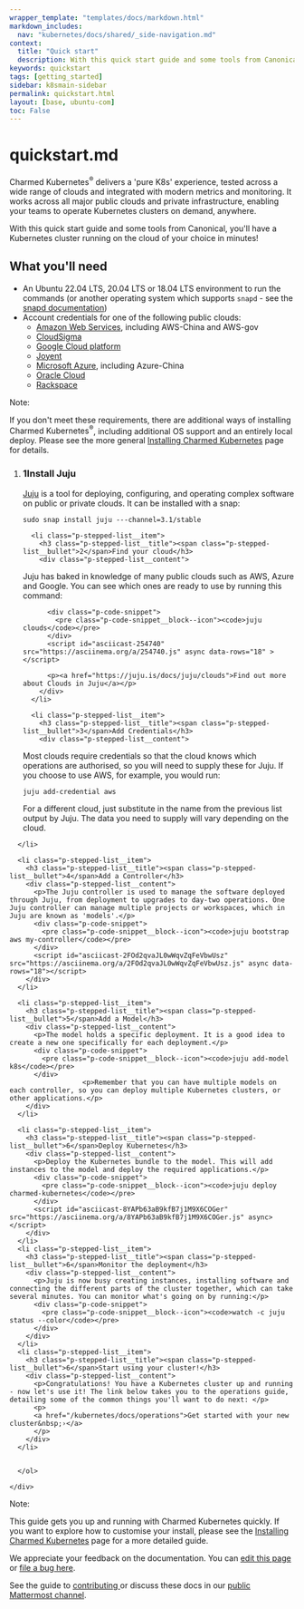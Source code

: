 ```yaml
---
wrapper_template: "templates/docs/markdown.html"
markdown_includes:
  nav: "kubernetes/docs/shared/_side-navigation.md"
context:
  title: "Quick start"
  description: With this quick start guide and some tools from Canonical, you'll have a Kubernetes cluster running on the cloud of your choice in minutes!
keywords: quickstart
tags: [getting_started]
sidebar: k8smain-sidebar
permalink: quickstart.html
layout: [base, ubuntu-com]
toc: False
---
```

# quickstart.md


Charmed Kubernetes<sup>&reg;</sup> delivers a 'pure K8s' experience, tested
across a wide range of clouds and integrated with modern metrics and monitoring.
It works across all major public clouds and private infrastructure, enabling your
teams to operate Kubernetes clusters on demand, anywhere.

With this quick start guide and some tools from Canonical, you'll have a
Kubernetes cluster running on the cloud of your choice in minutes!

## What you'll need

- An Ubuntu 22.04 LTS, 20.04 LTS or 18.04 LTS environment to run the commands (or another operating system which supports `snapd` - see the [snapd documentation][snapd-docs])
- Account credentials for one of the following public clouds:
  - [Amazon Web Services][cloud-aws], including AWS-China and AWS-gov
  - [CloudSigma][cloud-cloudsigma]
  - [Google Cloud platform ][cloud-google]
  - [Joyent][cloud-joyent]
  - [Microsoft Azure][cloud-azure], including Azure-China
  - [Oracle Cloud][cloud-oracle]
  - [Rackspace][cloud-rackspace]

<div class="p-notification--positive is-inline">
  <div markdown="1" class="p-notification__content">
    <span class="p-notification__title">Note:</span>
    <p class="p-notification__message">If you don't meet these requirements, there are additional ways of installing <emphasis>Charmed Kubernetes<sup>&reg;</sup></emphasis>, including additional OS support and an entirely local deploy. Please see the more general <a href="/kubernetes/docs/install-manual">Installing Charmed Kubernetes</a> page for details. </p>
  </div>
</div>

<section class="p-strip is-bordered">
  <div class="u-fixed-width">
    <ol class="p-stepped-list--detailed">
      <li class="p-stepped-list__item">
        <h3 class="p-stepped-list__title"><span class="p-stepped-list__bullet">1</span>Install Juju</h3>
        <div class="p-stepped-list__content">
<a href="https://jaas.ai" >Juju</a> is a tool for
deploying, configuring, and operating complex software on public or private
clouds. It can be installed with a snap:
          <div class="p-code-snippet">
            <pre class="p-code-snippet__block--icon"><code>sudo snap install juju ---channel=3.1/stable</code></pre>
          </div>
          <script id="asciicast-254739" src="https://asciinema.org/a/254739.js" async data-autoplay="true" data-rows="4"></script>
        </div>
      </li>

      <li class="p-stepped-list__item">
        <h3 class="p-stepped-list__title"><span class="p-stepped-list__bullet">2</span>Find your cloud</h3>
        <div class="p-stepped-list__content">

Juju has baked in knowledge of many public clouds such as AWS, Azure and
Google. You can see which ones are ready to use by running this command:

          <div class="p-code-snippet">
            <pre class="p-code-snippet__block--icon"><code>juju clouds</code></pre>
          </div>
          <script id="asciicast-254740" src="https://asciinema.org/a/254740.js" async data-rows="18" ></script>

          <p><a href="https://juju.is/docs/juju/clouds">Find out more about Clouds in Juju</a></p>
        </div>
      </li>

      <li class="p-stepped-list__item">
        <h3 class="p-stepped-list__title"><span class="p-stepped-list__bullet">3</span>Add Credentials</h3>
        <div class="p-stepped-list__content">

<p>Most clouds require credentials so that the cloud knows which operations are authorised, so you will need to supply these for Juju. If you choose to use AWS, for example, you would run:</p>
          <div class="p-code-snippet">
            <pre class="p-code-snippet__block--icon"><code>juju add-credential aws</code></pre>
          </div>        
<p>For a different cloud, just substitute in the name from the previous
  list output by Juju. The data you need to supply will vary depending on the cloud. </p>
            <script id="asciicast-Wo12W39et3IJzF15rAyVunbbl" src="https://asciinema.org/a/Wo12W39et3IJzF15rAyVunbbl.js" async data-rows="18" ></script>
        </div>

      </li>

      <li class="p-stepped-list__item">
        <h3 class="p-stepped-list__title"><span class="p-stepped-list__bullet">4</span>Add a Controller</h3>
        <div class="p-stepped-list__content">
          <p>The Juju controller is used to manage the software deployed through Juju, from deployment to upgrades to day-two operations. One Juju controller can manage multiple projects or workspaces, which in Juju are known as 'models'.</p>
          <div class="p-code-snippet">
            <pre class="p-code-snippet__block--icon"><code>juju bootstrap aws my-controller</code></pre>
          </div>               
          <script id="asciicast-2FOd2qvaJL0wWqvZqFeVbwUsz" src="https://asciinema.org/a/2FOd2qvaJL0wWqvZqFeVbwUsz.js" async data-rows="18"></script>
        </div>
      </li>

      <li class="p-stepped-list__item">
        <h3 class="p-stepped-list__title"><span class="p-stepped-list__bullet">5</span>Add a Model</h3>
        <div class="p-stepped-list__content">
          <p>The model holds a specific deployment. It is a good idea to create a new one specifically for each deployment.</p>
          <div class="p-code-snippet">
            <pre class="p-code-snippet__block--icon"><code>juju add-model k8s</code></pre>
          </div>   
                      <p>Remember that you can have multiple models on each controller, so you can deploy multiple Kubernetes clusters, or other applications.</p>
        </div>
      </li>

      <li class="p-stepped-list__item">
        <h3 class="p-stepped-list__title"><span class="p-stepped-list__bullet">6</span>Deploy Kubernetes</h3>
        <div class="p-stepped-list__content">
          <p>Deploy the Kubernetes bundle to the model. This will add instances to the model and deploy the required applications.</p>
          <div class="p-code-snippet">
            <pre class="p-code-snippet__block--icon"><code>juju deploy charmed-kubernetes</code></pre>
          </div>            
          <script id="asciicast-8YAPb63aB9kfB7j1M9X6COGer" src="https://asciinema.org/a/8YAPb63aB9kfB7j1M9X6COGer.js" async></script>
        </div>
      </li>
      <li class="p-stepped-list__item">
        <h3 class="p-stepped-list__title"><span class="p-stepped-list__bullet">6</span>Monitor the deployment</h3>
        <div class="p-stepped-list__content">
          <p>Juju is now busy creating instances, installing software and connecting the different parts of the cluster together, which can take several minutes. You can monitor what's going on by running:</p>
          <div class="p-code-snippet">
            <pre class="p-code-snippet__block--icon"><code>watch -c juju status --color</code></pre>
          </div>           
        </div>
      </li>
      <li class="p-stepped-list__item">
        <h3 class="p-stepped-list__title"><span class="p-stepped-list__bullet">6</span>Start using your cluster!</h3>
        <div class="p-stepped-list__content">
          <p>Congratulations! You have a Kubernetes cluster up and running - now let's use it! The link below takes you to the operations guide, detailing some of the common things you'll want to do next: </p>
          <p>
          <a href="/kubernetes/docs/operations">Get started with your new cluster&nbsp;›</a>
          </p>
        </div>
      </li>


      </ol>

    </div>

  </section>

<div class="p-notification--positive is-inline">
  <div markdown="1" class="p-notification__content">
    <span class="p-notification__title">Note:</span>
    <p class="p-notification__message">This guide gets you up and running with Charmed Kubernetes quickly. If you want to explore how to customise your install, please see the <a href="/kubernetes/docs/install-manual">Installing Charmed Kubernetes</a> page for a more detailed guide. </p>
  </div>
</div>


<!-- LINKS -->

[jujucharms-com]: https://charmhub.io
[install]: /kubernetes/docs/install-manual
[overview]: /kubernetes/docs/overview
[snapd-docs]: https://docs.snapcraft.io/core/install
[cloud-aws]: https://aws.amazon.com
[cloud-cloudsigma]: https://www.cloudsigma.com
[cloud-google]: https://cloud.google.com/
[cloud-oracle]: https://cloud.oracle.com/home
[cloud-rackspace]: https://www.rackspace.com/cloud/
[cloud-azure]: https://azure.microsoft.com/
[cloud-joyent]: https://www.joyent.com/

<!-- FEEDBACK -->
<div class="p-notification--information">
  <div class="p-notification__content">
    <p class="p-notification__message">We appreciate your feedback on the documentation. You can
    <a href="https://github.com/charmed-kubernetes/kubernetes-docs/edit/main/pages/k8s/quickstart.md" >edit this page</a>
    or
    <a href="https://github.com/charmed-kubernetes/kubernetes-docs/issues/new">file a bug here</a>.</p>
    <p>See the guide to <a href="/kubernetes/docs/how-to-contribute"> contributing </a> or discuss these docs in our <a href="https://chat.charmhub.io/charmhub/channels/kubernetes"> public Mattermost channel</a>.</p>
  </div>
</div>

